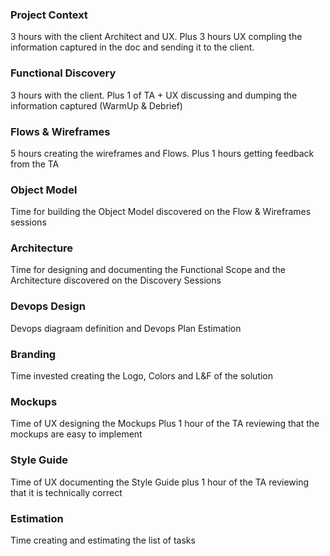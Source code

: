 ### Project Context
3 hours with the client Architect and UX. Plus 3 hours UX compling the information captured in the doc and sending it to the client.

### Functional Discovery
3 hours with the client. Plus 1 of TA + UX discussing and dumping the information captured (WarmUp & Debrief)

### Flows & Wireframes
5 hours creating the wireframes and Flows. Plus 1 hours getting feedback from the TA

### Object Model
Time for building the Object Model discovered on the Flow & Wireframes sessions

### Architecture
Time for designing and documenting the Functional Scope and the Architecture discovered on the Discovery Sessions

### Devops Design
Devops diagraam definition and Devops Plan Estimation

### Branding
Time invested creating the Logo, Colors and L&F of the solution

### Mockups
Time of UX designing the Mockups Plus 1 hour of the TA reviewing that the mockups are easy to implement

### Style Guide
Time of UX documenting the Style Guide plus 1 hour of the TA reviewing that it is technically correct

### Estimation
Time creating and estimating the list of tasks
